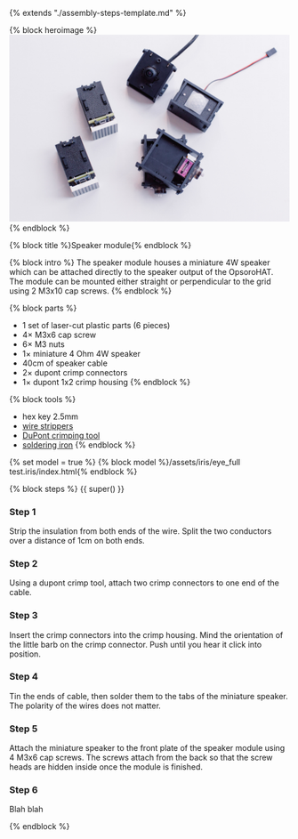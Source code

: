 {% extends "./assembly-steps-template.md" %}

{% block heroimage %}
  ![](/images/general/OPSORO_WEB-5.jpg)
{% endblock %}

{% block title %}Speaker module{% endblock %}

{% block intro %}
The speaker module houses a miniature 4W speaker which can be attached directly
to the speaker output of the OpsoroHAT. The module can be mounted either
straight or perpendicular to the grid using 2 M3x10 cap screws.
{% endblock %}

{% block parts %}
* 1 set of laser-cut plastic parts (6 pieces)
* 4&times; M3x6 cap screw
* 6&times; M3 nuts
* 1&times; miniature 4 Ohm 4W speaker
* 40cm of speaker cable
* 2&times; dupont crimp connectors
* 1&times; dupont 1x2 crimp housing
{% endblock %}

{% block tools %}
* hex key 2.5mm
* [wire strippers](../hardware/tools.md#stripper)
* [DuPont crimping tool](../hardware/tools.md#dupont)
* [soldering iron](../hardware/tools.md#soldering-iron)
{% endblock %}

{% set model = true %}
{% block model %}/assets/iris/eye_full test.iris/index.html{% endblock %}

{% block steps %}
{{ super() }}

### Step 1
Strip the insulation from both ends of the wire. Split the two conductors over a
distance of 1cm on both ends.

### Step 2
Using a dupont crimp tool, attach two crimp connectors to one end of the cable.

### Step 3
Insert the crimp connectors into the crimp housing. Mind the orientation of the
little barb on the crimp connector. Push until you hear it click into position.

### Step 4
Tin the ends of cable, then solder them to the tabs of the miniature speaker.
The polarity of the wires does not matter.

### Step 5
Attach the miniature speaker to the front plate of the speaker module using 4
M3x6 cap screws. The screws attach from the back so that the screw heads are
hidden inside once the module is finished.

### Step 6
Blah blah


{% endblock %}
